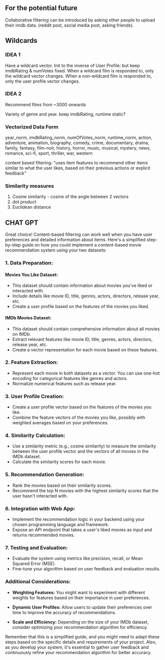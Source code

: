 ## For the potential future
Collaborative filtering can be introduced by asking other people to upload their imdb data. (reddit post, social media post, asking friends).

## Wildcards

### IDEA 1

Have a wildcard vector. Init to the inverse of User Profile: but keep imdbRating & numVotes fixed.
When a wildcard film is responded to, only the wildcard vector changes.
When a non-wildcard film is responded to, only the user profile vector changes.

### IDEA 2

Recommend films from ~3000 onwards

Variety of genre and year. keep imdbRating, runtime static?

### Vectorized Data Form
year_norm, imdbRating_norm, numOfVotes_norm, runtime_norm, action, adventure, animation, biography, comedy, crime, documentary, drama, family, fantasy, film-noir, history, horror, music, musical, mystery, news, romance, sci-fi, sport, thriller, war, western

content based filtering: "uses item features to recommend other items similar to what the user likes, based on their previous actions or explicit feedback"

### Similarity measures
1. Cosine similarity - cosine of the angle between 2 vectors
2. dot product
3. Euclidean distance

## CHAT GPT

Great choice! Content-based filtering can work well when you have user preferences and detailed information about items. Here's a simplified step-by-step guide on how you could implement a content-based movie recommendation system using your two datasets:

### 1. Data Preparation:

#### Movies You Like Dataset:
- This dataset should contain information about movies you've liked or interacted with.
- Include details like movie ID, title, genres, actors, directors, release year, etc.
- Create a user profile based on the features of the movies you liked.

#### IMDb Movies Dataset:
- This dataset should contain comprehensive information about all movies on IMDb.
- Extract relevant features like movie ID, title, genres, actors, directors, release year, etc.
- Create a vector representation for each movie based on these features.

### 2. Feature Extraction:

- Represent each movie in both datasets as a vector. You can use one-hot encoding for categorical features like genres and actors.
- Normalize numerical features such as release year.

### 3. User Profile Creation:

- Create a user profile vector based on the features of the movies you like.
- Combine the feature vectors of the movies you like, possibly with weighted averages based on your preferences.

### 4. Similarity Calculation:

- Use a similarity metric (e.g., cosine similarity) to measure the similarity between the user profile vector and the vectors of all movies in the IMDb dataset.
- Calculate the similarity scores for each movie.

### 5. Recommendation Generation:

- Rank the movies based on their similarity scores.
- Recommend the top N movies with the highest similarity scores that the user hasn't interacted with.

### 6. Integration with Web App:

- Implement the recommendation logic in your backend using your chosen programming language and framework.
- Expose an API endpoint that takes a user's liked movies as input and returns recommended movies.

### 7. Testing and Evaluation:

- Evaluate the system using metrics like precision, recall, or Mean Squared Error (MSE).
- Fine-tune your algorithm based on user feedback and evaluation results.

### Additional Considerations:

- **Weighting Features:** You might want to experiment with different weights for features based on their importance in user preferences.

- **Dynamic User Profiles:** Allow users to update their preferences over time to improve the accuracy of recommendations.

- **Scale and Efficiency:** Depending on the size of your IMDb dataset, consider optimizing your recommendation algorithm for efficiency.

Remember that this is a simplified guide, and you might need to adapt these steps based on the specific details and requirements of your project. Also, as you develop your system, it's essential to gather user feedback and continuously refine your recommendation algorithm for better accuracy.
